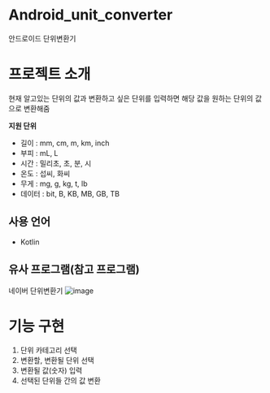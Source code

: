 # Android_unit_converter
안드로이드 단위변환기

# 프로젝트 소개
 현재 알고있는 단위의 값과 변환하고 싶은 단위를 입력하면 해당 값을 원하는 단위의 값으로 변환해줌


<b>지원 단위</b>
- 길이 : mm, cm, m, km, inch
- 부피 : mL, L
- 시간 : 밀리초, 초, 분, 시
- 온도 : 섭씨, 화씨
- 무게 : mg, g, kg, t, lb
- 데이터 : bit, B, KB, MB, GB, TB

## 사용 언어
- Kotlin

## 유사 프로그램(참고 프로그램)
네이버 단위변환기
![image](https://user-images.githubusercontent.com/58802345/141269158-9f4ef6b6-561a-4651-8cf1-71862016985f.png)


# 기능 구현
1. 단위 카테고리 선택
2. 변환할, 변환될 단위 선택
3. 변환될 값(숫자) 입력
4. 선택된 단위들 간의 값 변환